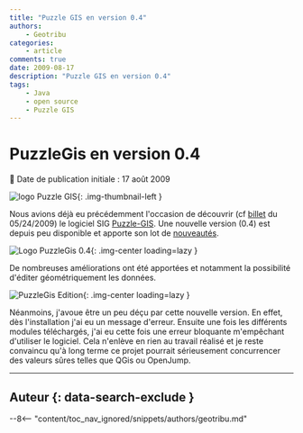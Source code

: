 ```yaml
---
title: "Puzzle GIS en version 0.4"
authors:
    - Geotribu
categories:
    - article
comments: true
date: 2009-08-17
description: "Puzzle GIS en version 0.4"
tags:
    - Java
    - open source
    - Puzzle GIS
---
```


# PuzzleGis en version 0.4

:calendar: Date de publication initiale : 17 août 2009

![logo Puzzle GIS](https://cdn.geotribu.fr/img/logos-icones/logiciels_librairies/puzzle_gis.gif "logo Puzzle GIS"){: .img-thumbnail-left }

Nous avions déjà eu précédemment l'occasion de découvrir (cf [billet](http://geotribu.net/node/117) du 05/24/2009) le logiciel SIG [Puzzle-GIS](http://puzzle-gis.codehaus.org/). Une nouvelle version (0.4) est depuis peu disponible et apporte son lot de [nouveautés](http://docs.codehaus.org/display/PUZZLEGIS/2009/07/08/v0.4+is+Out).

![Logo PuzzleGis 0.4](https://cdn.geotribu.fr/img/articles-blog-rdp/articles/2009/logo_puzzleGis_0.4.png "Logo PuzzleGis 0.4"){: .img-center loading=lazy }

De nombreuses améliorations ont été apportées et notamment la possibilité d'éditer géométriquement les données.

![PuzzleGis Edition](https://cdn.geotribu.fr/img/articles-blog-rdp/articles/2009/puzzleGis_edit.png "PuzzleGis Edition"){: .img-center loading=lazy }

Néanmoins, j'avoue être un peu déçu par cette nouvelle version. En effet, dès l'installation j'ai eu un message d'erreur. Ensuite une fois les différents modules téléchargés, j'ai eu cette fois une erreur bloquante m'empêchant d'utiliser le logiciel. Cela n'enlève en rien au travail réalisé et je reste convaincu qu'à long terme ce projet pourrait sérieusement concurrencer des valeurs sûres telles que QGis ou OpenJump.

----

## Auteur {: data-search-exclude }

--8<-- "content/toc_nav_ignored/snippets/authors/geotribu.md"
